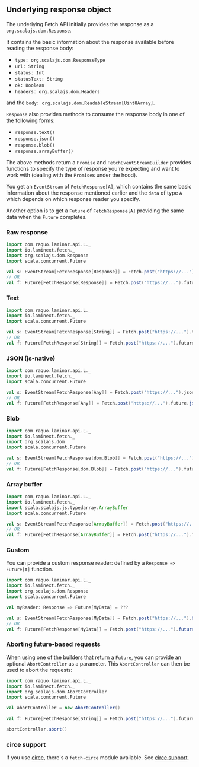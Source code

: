 ## Underlying response object

The underlying Fetch API initially provides the response as a `org.scalajs.dom.Response`.

It contains the basic information about the response available before reading the response body:

* `type: org.scalajs.dom.ResponseType`
* `url: String`
* `status: Int`
* `statusText: String`
* `ok: Boolean`
* `headers: org.scalajs.dom.Headers`

and the `body: org.scalajs.dom.ReadableStream[Uint8Array]`.

`Response` also provides methods to consume the response body in one of the following forms:

* `response.text()`
* `response.json()`
* `response.blob()`
* `response.arrayBuffer()`

The above methods return a `Promise` and `FetchEventStreamBuilder` provides functions
to specify the type of response you're expecting and want to work with (dealing with the `Promise`s under the hood).

You get an `EventStream` of `FetchResponse[A]`, which contains the same basic information about the response mentioned earlier
and the `data` of type `A` which depends on which response reader you specify.

Another option is to get a `Future` of `FetchResponse[A]` providing the same data when the `Future` completes.

### Raw response

```scala
import com.raquo.laminar.api.L._
import io.laminext.fetch._
import org.scalajs.dom.Response
import scala.concurrent.Future

val s: EventStream[FetchResponse[Response]] = Fetch.post("https://...").raw
// OR
val f: Future[FetchResponse[Response]] = Fetch.post("https://...").future.raw() 
```

### Text 

```scala
import com.raquo.laminar.api.L._
import io.laminext.fetch._
import scala.concurrent.Future

val s: EventStream[FetchResponse[String]] = Fetch.post("https://...").text
// OR
val f: Future[FetchResponse[String]] = Fetch.post("https://...").future.text()
```

### JSON (js-native) 

```scala
import com.raquo.laminar.api.L._
import io.laminext.fetch._
import scala.concurrent.Future

val s: EventStream[FetchResponse[Any]] = Fetch.post("https://...").json 
// OR
val f: Future[FetchResponse[Any]] = Fetch.post("https://...").future.json() 
```

### Blob 

```scala
import com.raquo.laminar.api.L._
import io.laminext.fetch._
import org.scalajs.dom
import scala.concurrent.Future

val s: EventStream[FetchResponse[dom.Blob]] = Fetch.post("https://...").blob
// OR
val f: Future[FetchResponse[dom.Blob]] = Fetch.post("https://...").future.blob() 
```

### Array buffer 

```scala
import com.raquo.laminar.api.L._
import io.laminext.fetch._
import scala.scalajs.js.typedarray.ArrayBuffer
import scala.concurrent.Future

val s: EventStream[FetchResponse[ArrayBuffer]] = Fetch.post("https://...").arrayBuffer
// OR
val f: Future[FetchResponse[ArrayBuffer]] = Fetch.post("https://...").future.arrayBuffer()
```

### Custom

You can provide a custom response reader: defined by a `Response => Future[A]` function.

```scala
import com.raquo.laminar.api.L._
import io.laminext.fetch._
import org.scalajs.dom.Response
import scala.concurrent.Future

val myReader: Response => Future[MyData] = ??? 

val s: EventStream[FetchResponse[MyData]] = Fetch.post("https://...").build(myReader)
// OR
val f: Future[FetchResponse[MyData]] = Fetch.post("https://...").future(myReader)
```

### Aborting future-based requests

When using one of the builders that return a `Future`, you can provide an optional `AbortController` as a parameter. 
This `AbortController` can then be used to abort the requests:

```scala
import com.raquo.laminar.api.L._
import io.laminext.fetch._
import org.scalajs.dom.AbortController
import scala.concurrent.Future

val abortController = new AbortController()

val f: Future[FetchResponse[String]] = Fetch.post("https://...").future.text(abortController)

abortController.abort()
```

### circe support

If you use [circe](https://circe.github.io/circe/), there's a `fetch-circe` module available. See [circe support](/fetch/circe).


